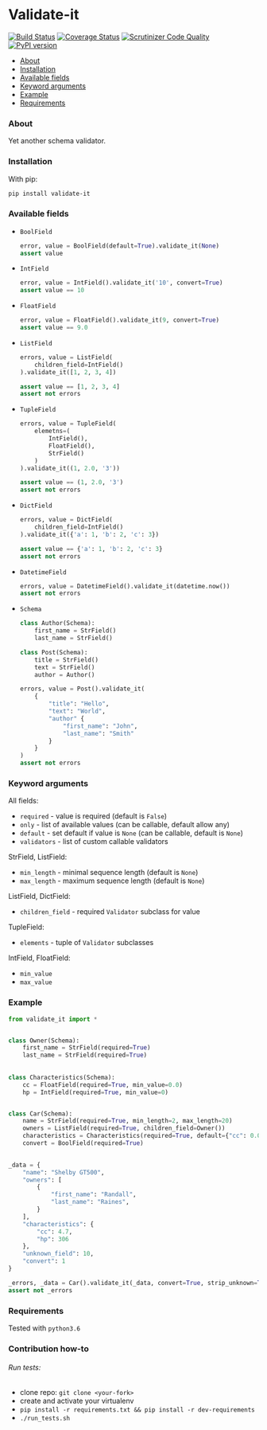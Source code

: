 # Validate-it

[![Build Status](https://travis-ci.org/ruslux/validate-it.svg?branch=master)](https://travis-ci.org/ruslux/validate-it) 
[![Coverage Status](https://coveralls.io/repos/github/ruslux/validate-it/badge.svg?branch=master)](https://coveralls.io/github/ruslux/validate-it)
[![Scrutinizer Code Quality](https://scrutinizer-ci.com/g/ruslux/validate-it/badges/quality-score.png?b=master)](https://scrutinizer-ci.com/g/ruslux/validate-it)
[![PyPI version](https://badge.fury.io/py/validate-it.svg)](https://badge.fury.io/py/validate-it)

- [About](#about)
- [Installation](#installation)
- [Available fields](#fields)
- [Keyword arguments](#kwargs)
- [Example](#example)
- [Requirements](#requirements)

### <a name="about"/>About</a>
Yet another schema validator.


### <a name="installation"/>Installation</a>
With pip:
```bash
pip install validate-it
```

### <a name="fields"/>Available fields</a>
* ``BoolField``
  ```python
  error, value = BoolField(default=True).validate_it(None)
  assert value
  ```
* ``IntField``
    ```python
    error, value = IntField().validate_it('10', convert=True)
    assert value == 10
    ```
* ``FloatField``
    ```python
    error, value = FloatField().validate_it(9, convert=True)
    assert value == 9.0
    ```
* ``ListField``
    ```python
    errors, value = ListField(
        children_field=IntField()
    ).validate_it([1, 2, 3, 4])

    assert value == [1, 2, 3, 4]
    assert not errors
    ```
* ``TupleField``
    ```python
    errors, value = TupleField(
        elemetns=(
            IntField(),
            FloatField(),
            StrField()
        )
    ).validate_it((1, 2.0, '3'))

    assert value == (1, 2.0, '3')
    assert not errors
    ```
* ``DictField``
    ```python
    errors, value = DictField(
        children_field=IntField()
    ).validate_it({'a': 1, 'b': 2, 'c': 3})

    assert value == {'a': 1, 'b': 2, 'c': 3}
    assert not errors
    ```
* ``DatetimeField``
    ```python
    errors, value = DatetimeField().validate_it(datetime.now())
    assert not errors
    ```

* ``Schema``
    ```python
    class Author(Schema):
        first_name = StrField()
        last_name = StrField()

    class Post(Schema):
        title = StrField()
        text = StrField()
        author = Author()

    errors, value = Post().validate_it(
        {
            "title": "Hello",
            "text": "World",
            "author" {
                "first_name": "John",
                "last_name": "Smith"
            }
        }
    )
    assert not errors
    ```


### <a name="kwargs"/>Keyword arguments</a>
All fields:
* ``required`` - value is required (default is ``False``)
* ``only`` - list of available values (can be callable, default allow any)
* ``default`` - set default if value is ``None`` (can be callable, default is ``None``)
* ``validators`` - list of custom callable validators

StrField, ListField:
* ``min_length`` - minimal sequence length (default is ``None``)
* ``max_length`` - maximum sequence length (default is ``None``)

ListField, DictField:
* ``children_field`` - required ``Validator`` subclass for value

TupleField:
* ``elements`` - tuple of ``Validator`` subclasses

IntField, FloatField:
* ``min_value``
* ``max_value``



### <a name="example"/>Example</a>
```python
from validate_it import *


class Owner(Schema):
    first_name = StrField(required=True)
    last_name = StrField(required=True)
    
    
class Characteristics(Schema):
    cc = FloatField(required=True, min_value=0.0)
    hp = IntField(required=True, min_value=0)


class Car(Schema):
    name = StrField(required=True, min_length=2, max_length=20)
    owners = ListField(required=True, children_field=Owner())
    characteristics = Characteristics(required=True, default={"cc": 0.0, "hp": 0})
    convert = BoolField(required=True)

    
_data = {
    "name": "Shelby GT500",
    "owners": [
        {
            "first_name": "Randall",
            "last_name": "Raines",
        }
    ],
    "characteristics": {
        "cc": 4.7,
        "hp": 306
    },
    "unknown_field": 10,
    "convert": 1 
}

_errors, _data = Car().validate_it(_data, convert=True, strip_unknown=True)
assert not _errors
```

### <a name="requirements"/>Requirements</a>
Tested with `python3.6`

### <a name="contribution"/>Contribution how-to</a>
###### Run tests:
* clone repo: `git clone <your-fork>`
* create and activate your virtualenv
* `pip install -r requirements.txt && pip install -r dev-requirements`
* `./run_tests.sh`
